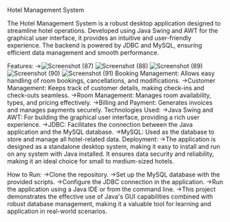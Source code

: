 Hotel Management System

The Hotel Management System is a robust desktop application designed to streamline hotel operations. Developed using Java Swing and AWT for the graphical user interface, it provides an intuitive and user-friendly experience. The backend is powered by JDBC and MySQL, ensuring efficient data management and smooth performance.

Features:
->![Screenshot (87)](https://github.com/user-attachments/assets/0c09944b-9c96-410d-9e6f-9fbd74112cc6)
![Screenshot (88)](https://github.com/user-attachments/assets/ecde1eb9-4df5-4e94-beb4-ba50bd594848)
![Screenshot (89)](https://github.com/user-attachments/assets/7512e0ac-6d7c-4f04-94d4-ebd99c680997)
![Screenshot (90)](https://github.com/user-attachments/assets/00ebcc9c-8e78-451f-86a6-e6c2b02c0c4f)
![Screenshot (91)](https://github.com/user-attachments/assets/85b74a3e-3823-4685-827e-d141d8d1b439)
Booking Management: Allows easy handling of room bookings, cancellations, and modifications.
->Customer Management: Keeps track of customer details, making check-ins and check-outs seamless.
->Room Management: Manages room availability, types, and pricing effectively.
->Billing and Payment: Generates invoices and manages payments securely.
Technologies Used:
->Java Swing and AWT: For building the graphical user interface, providing a rich user experience.
->JDBC: Facilitates the connection between the Java application and the MySQL database.
->MySQL: Used as the database to store and manage all hotel-related data.
Deployment:
->The application is designed as a standalone desktop system, making it easy to install and run on any system with Java installed. It ensures data security and reliability, making it an ideal choice for small to medium-sized hotels.

How to Run:
->Clone the repository.
->Set up the MySQL database with the provided scripts.
->Configure the JDBC connection in the application.
->Run the application using a Java IDE or from the command line.
->This project demonstrates the effective use of Java's GUI capabilities combined with robust database management, making it a valuable tool for learning and application in real-world scenarios.
